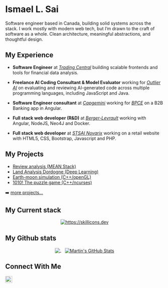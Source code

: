# Ismael L. Sai 

Software engineer based in Canada, building solid systems across the stack. I work mostly with modern web tech, but I’m drawn to the craft of software as a whole. Clean architecture, meaningful abstractions, and thoughtful design.

## My Experience

- **Software Engineer** at [_Trading Central_](https://www.tradingcentral.com) building scalable frontends and tools for financial data analysis.

- **Freelance AI Coding Consultant & Model Evaluator** working for [_Outlier AI_](https://outlier.ai/) on evaluating and reviewing AI-generated code across multiple programming languages, including JavaScript and Java.
  
- **Software Engineer consultant** at [_Capgemini_](https://www.capgemini.com/fr-fr/) working for [_BPCE_](https://www.groupebpce.com/en/homepage-2/) on a B2B Banking app in Angular.

- **Full stack web developer (R&D)** at [_Berger-Levrault_](https://www.berger-levrault.com/fr/) working with Angular, NodeJS, Neo4J and Docker.
  
- **Full stack web developer** at [_STSAI Novarix_](https://www.linkedin.com/company/stsai-novarix/?originalSubdomain=fr) working on a retail website with HTML5, CSS, Bootstrap, Javascript and PHP.
    
## My Projects

- [Review analysis (MEAN Stack)](https://github.com/SAIIsmael/reviewAnalysis)
- [Land Analysis Dordogne (Deep Learning)](https://github.com/SAIIsmael/AnalyseTerrainDordogne)
- [Earth-moon simulation (C++/openGL)](https://github.com/SAIIsmael/earth-moonSystem)
- [1010! The puzzle game (C++/ncurses)](https://github.com/SAIIsmael/1010-the-puzzle-game)

➡️ [more projects...](https://github.com/SAIIsmael)

## My Current  stack
<p align="center">
  <a href="https://skillicons.dev">
    <img  src="https://skillicons.dev/icons?i=bash,vscode,java,javascript,typescript,angular,nodejs,postgres,kubernetes,figma,jenkins,github,git" alt="https://skillicons.dev"/>
  </a>
</p>

## My Github stats
<p align="center">
<a href="https://github.com/SAIIsmael">
  <img align="center" src="https://github-readme-stats.vercel.app/api/top-langs/?username=SAIIsmael&hide=html,textex,jupyter%20notebook,css&langs_count=3&title_color=ffffff&theme=dracula" />
</a>&nbsp;&nbsp;
<a href="https://github.com/SAIIsmael">
  <img align="center" src="https://github-readme-stats.vercel.app/api?username=SAIISmael&show_icons=true&line_height=27&count_private=true&title_color=ffffff&theme=dracula" alt="Martin's GitHub Stats" />
</a>
</p>

## Connect With Me

[<img align="left" alt="LinkedIn" height="22px" src="https://img.shields.io/badge/LinkedIn-0077B5?style=for-the-badge&logo=linkedin&logoColor=white" />][linkedin]


[linkedin]: https://www.linkedin.com/in/isma%C3%ABl-sa%C3%AF-97a338193/
[bmc]: https://www.buymeacoffee.com/saiismael



